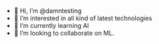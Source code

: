 - 👋 Hi, I’m @damntesting
- 👀 I’m interested in all kind of latest technologies
- 🌱 I’m currently learning AI
- 💞️ I’m looking to collaborate on ML.

<!---
damntesting/damntesting is a ✨ special ✨ repository because its `README.md` (this file) appears on your GitHub profile.
You can click the Preview link to take a look at your changes.
--->
